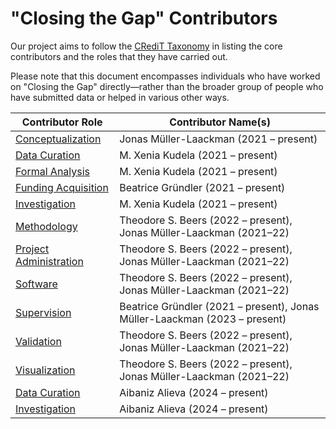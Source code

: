 # "Closing the Gap" Contributors

Our project aims to follow the [CRediT Taxonomy](https://credit.niso.org/) in listing the core contributors and the roles that they have carried out.

Please note that this document encompasses individuals who have worked on "Closing the Gap" directly—rather than the broader group of people who have submitted data or helped in various other ways.

| Contributor Role                                                                            | Contributor Name(s)                                                        |
| ------------------------------------------------------------------------------------------- | -------------------------------------------------------------------------- |
| [Conceptualization](https://credit.niso.org/contributor-roles/conceptualization/)           | Jonas Müller-Laackman (2021 – present)                                     |
| [Data Curation](https://credit.niso.org/contributor-roles/data-curation/)                   | M. Xenia Kudela (2021 – present)                                           |
| [Formal Analysis](https://credit.niso.org/contributor-roles/formal-analysis/)               | M. Xenia Kudela (2021 – present)                                           |
| [Funding Acquisition](https://credit.niso.org/contributor-roles/funding-acquisition/)       | Beatrice Gründler (2021 – present)                                         |
| [Investigation](https://credit.niso.org/contributor-roles/investigation/)                   | M. Xenia Kudela (2021 – present)                                           |
| [Methodology](https://credit.niso.org/contributor-roles/methodology/)                       | Theodore S. Beers (2022 – present), Jonas Müller-Laackman (2021–22)        |
| [Project Administration](https://credit.niso.org/contributor-roles/project-administration/) | Theodore S. Beers (2022 – present), Jonas Müller-Laackman (2021–22)        |
| [Software](https://credit.niso.org/contributor-roles/software/)                             | Theodore S. Beers (2022 – present), Jonas Müller-Laackman (2021–22)        |
| [Supervision](https://credit.niso.org/contributor-roles/supervision/)                       | Beatrice Gründler (2021 – present), Jonas Müller-Laackman (2023 – present) |
| [Validation](https://credit.niso.org/contributor-roles/validation/)                         | Theodore S. Beers (2022 – present), Jonas Müller-Laackman (2021–22)        |
| [Visualization](https://credit.niso.org/contributor-roles/visualization/)                   | Theodore S. Beers (2022 – present), Jonas Müller-Laackman (2021–22)        |
| [Data Curation](https://credit.niso.org/contributor-roles/data-curation/)                   | Aibaniz Alieva (2024 – present) 
| [Investigation](https://credit.niso.org/contributor-roles/data-curation/)                   | Aibaniz Alieva (2024 – present)  